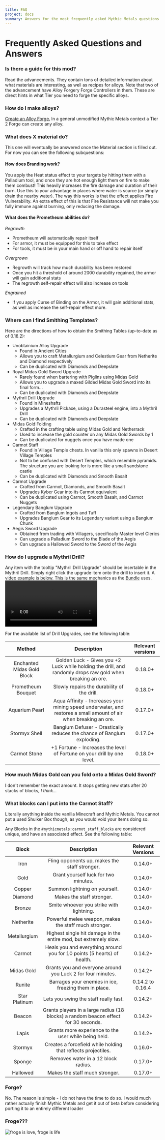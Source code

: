 ```yaml
---
title: FAQ
project: docs
summary: Answers for the most frequently asked Mythic Metals questions
---
```


# Frequently Asked Questions and Answers

### Is there a guide for this mod?
Read the advancements. They contain tons of detailed information about what materials are interesting, as well as recipes for alloys.
Note that two of the advancement have Alloy Forgery Forge Controllers in them. These are direct hints in what Tier you need to forge the specific alloys. 

### How do I make alloys?
[Create an Alloy Forge.](https://modrinth.com/mod/alloy-forgery) In a general unmodified Mythic Metals context a Tier 2 Forge can create any alloy. 

### What does X material do?
This one will eventually be answered once the Material section is filled out. For now you can see the following subquestions:

#### How does Branding work?
You apply the Heat status effect to your targets by hitting them with a Palladium tool, and once they are hot enough light them on fire to make them combust!
This heavily increases the fire damage and duration of their burn. Use this to your advantage in places where water is scarce (or simply drain the nearby water).
The way this works is that the effect applies Fire Vulnerability. An extra effect of this is that Fire Resistance will not make you fully immune against burning, only reducing the damage.

#### What does the Prometheum abilities do?
*Regrowth*

- Prometheum will automatically repair itself
- For armor, it must be equipped for this to take effect
- For tools, it must be in your main hand or off hand to repair itself

*Overgrown*

- Regrowth will track how much durability has been restored
- Once you hit a threshold of around 2000 durability regained, the armor will gain additional stats
- The regrowth self-repair effect will also increase on tools

*Engrained*

- If you apply Curse of Binding on the Armor, it will gain additional stats, as well as increase the self-repair effect more.

### Where can I find Smithing Templates?
Here are the directions of how to obtain the Smithing Tables (up-to-date as of 0.18.2):

- Unobtainium Alloy Upgrade
    - Found in Ancient Cities
    - Allows you to craft Metallurgium and Celestium Gear from Netherite and Diamond respectively
    - Can be duplicated with Diamonds and Deepslate
- Royal Midas Gold Sword Upgrade
    - Rarely found when bartering with Piglins using Midas Gold
    - Allows you to upgrade a maxed Gilded Midas Gold Sword into its final form...
    - Can be duplicated with Diamonds and Deepslate
- Mythril Drill Upgrade
    - Found in Mineshafts
    - Upgrades a Mythril Pickaxe, using a Durasteel engine, into a Mythril Drill
    - Can be duplicated with Diamonds and Deepslate
- Midas Gold Folding
    - Crafted in the crafting table using Midas Gold and Netherrack
    - Used to increase the gold counter on any Midas Gold Swords by 1
    - Can be duplicated for nuggets once you have made one
- Carmot Staff
    - Found in Village Temple chests. In vanilla this only spawns in Desert Village Temples
    - Not to be confused with Desert Temples, which resemble pyramids. The structure you are looking for is more like a small sandstone castle
    - Can be duplicated with Diamonds and Smooth Basalt
- Carmot Upgrade
    - Crafted from Carmot, Diamonds, and Smooth Basalt
    - Upgrades Kyber Gear into its Carmot equivalent
    - Can be duplicated using Carmot, Smooth Basalt, and Carmot Nuggets
- Legendary Banglum Upgrade
    - Crafted from Banglum Ingots and Tuff
    - Upgrades Banglum Gear to its Legendary variant using a Banglum Chunk
- Aegis Sword Upgrade
    - Obtained from trading with Villagers, specifically Master level Clerics
    - Can upgrade a Palladium Sword to the Blade of the Aegis
    - Can upgrade a Hallowed Sword to the Sword of the Aegis

### How do I upgrade a Mythril Drill?
Any item with the tooltip "Mythril Drill Upgrade" should be insertable in the Mythril Drill. Simply right click the upgrade item onto the drill to insert it. A video example is below. This is the same mechanics as the [Bundle](https://minecraft.wiki/w/Bundle) uses. 
![type:video](./assets/video/upgrade-drill-howto.mp4)

For the available list of Drill Upgrades, see the following table:

| Method      | Description                          | Relevant versions   |
| :---------: | :----------------------------------: | :---:               |
| Enchanted Midas Gold Block | Golden Luck - Gives you +2 Luck while holding the drill, and randomly drops raw gold when breaking an ore.  | 0.18.0+ |
| Prometheum Bouquet | Slowly repairs the durability of the drill. | 0.18.0+ |
| Aquarium Pearl | Aqua Affinity - Increases your mining speed underwater, and restores a small amount of air when breaking an ore.  | 0.17.0+ |
| Stormyx Shell | Banglum Defuser - Drastically reduces the chance of Banglum exploding. | 0.17.0+ |
| Carmot Stone | +1 Fortune - Increases the level of Fortune on your drill by one level. | 0.18.0+ |

### How much Midas Gold can you fold onto a Midas Gold Sword?
I don't remember the exact amount. It stops getting new stats after 20 stacks of blocks, *I think...*

### What blocks can I put into the Carmot Staff?
Literally anything inside the vanilla Minecraft and Mythic Metals. You cannot put a used Shulker Box though, as you would void your items doing so.

Any Blocks in the `#mythicmetals:carmot_staff_blocks` are considered unique, and have an associated effect. See the following table:

| Block       | Description                                                                     | Relevant Versions|
| :---------: | :-----------------------------------------------------------------------------: | :--------------: |
| Iron | Fling opponents up, makes the staff stronger.                                          | 0.14.0+          |
| Gold | Grant yourself luck for two minutes.                                                   | 0.14.0+          |
| Copper | Summon lightning on yourself.                                                        | 0.14.0+          |
| Diamond | Makes the staff stronger.                                                           | 0.14.0+          |
| Bronze | Smite whoever you strike with lightning.                                             | 0.14.0+          |
| Netherite | Powerful melee weapon, makes the staff much stronger.                             | 0.14.0+          |
| Metallurgium | Highest single hit damage in the entire mod, but extremely slow.               | 0.14.0+          |
| Carmot | Heals you and everything around you for 10 points (5 hearts) of health.              | 0.14.2+          |
| Midas Gold | Grants you and everyone around you Luck 2 for four minutes.                      | 0.14.2+          |
| Runite | Barrages your enemies in ice, freezing them in place.                                | 0.14.2 to 0.16.4 |
| Star Platinum | Lets you swing the staff really fast.                                         | 0.14.2+          |
| Beacon | Grants players in a large radius (18 blocks) a random beacon effect for 30 seconds.  | 0.14.2+          |
| Lapis | Grants more experience to the user while being held.                                  | 0.14.2+          |
| Stormyx | Creates a forcefield while holding that reflects projectiles.                       | 0.16.0+          |
| Sponge | Removes water in a 12 block radius.                                                  | 0.17.0+          |
| Hallowed | Makes the staff much stronger.                                                     | 0.17.0+          |

### Forge?
No. The reason is simple - I do not have the time to do so. 
I would much rather actually finish Mythic Metals and get it out of beta before considering porting it to an entirely different loader

### Froge???
![froge is love, froge is life](https://cdn.modrinth.com/data/UVVHL1Wb/images/77d4df96e54e29b9de7fd9c6ff312a1afa1c5994.png)